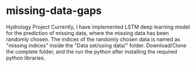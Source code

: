 # missing-data-gaps
Hydrology Project
Currently, I have implemented LSTM deep learning model for the prediction of missing data, where the missing data has been randomly chosen. The indices of the randomly chosen data is named as "missing indices" inside the "Data set/using data/" folder.
Download/Clone the complete folder, and the run the python after installing the required python libraries.
